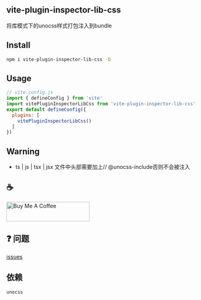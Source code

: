 ## vite-plugin-inspector-lib-css
将库模式下的unocss样式打包注入到bundle

## Install
```bash
npm i vite-plugin-inspector-lib-css -D
```

## Usage
```js
// vite.config.js
import { defineConfig } from 'vite'
import vitePluginInspectorLibCss from 'vite-plugin-inspector-lib-css'
export default defineConfig({
  plugins: [
    vitePluginInspectorLibCss()
  ]
})
```

## Warning
- ts | js | tsx | jsx 文件中头部需要加上// @unocss-include否则不会被注入



## :coffee: 
<a href="https://github.com/Simon-He95/sponsor" target="_blank"><img src="https://cdn.buymeacoffee.com/buttons/default-orange.png" alt="Buy Me A Coffee" style="height: 51px !important;width: 217px !important;" ></a>



## :question: 问题
[issues](https://github.com/Simon-He95/vite-plugin-inspector-lib-css/issues)

## 依赖
`unocss`
